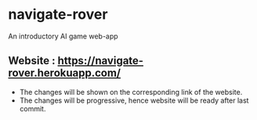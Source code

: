 # navigate-rover
An introductory AI game web-app

## Website : https://navigate-rover.herokuapp.com/
- The changes will be shown on the corresponding link of the website.
- The changes will be progressive, hence website will be ready after last commit.
